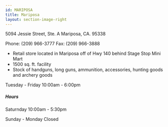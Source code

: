 ```yaml
---
id: MARIPOSA
title: Mariposa
layout: section-image-right
---
```

5094 Jessie Street, Ste. A
Mariposa, CA. 95338

Phone: (209) 966-3777
Fax: (209) 966-3888

- Retail store located in Mariposa off of Hwy 140 behind Stage Stop Mini Mart
- 1500 sq. ft. facility
- Stock of handguns, long guns, ammunition, accessories, hunting goods and archery goods

Tuesday - Friday
10:00am - 6:00pm

##### Hours

Saturnday
10:00am - 5:30pm

Sunday - Monday
Closed
